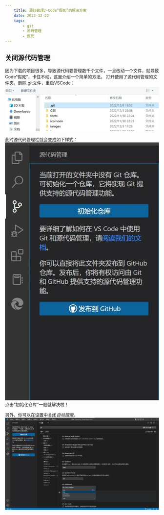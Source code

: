 ```yaml
---
    title: 源码管理3-Code“假死”的解决方案
    date: 2023-12-22
    tags:
        - git
        - 源码管理
        - 假死
---
```


## 关闭源代码管理

因为下载的项目很多，导致源代码要管理数千个文件，一旦改动一个文件，就导致Code“假死”，卡住不动，这里介绍一个简单的方法。
打开使用了源代码管理的文件夹，删除.git文件，重启VSCode：
![1](../pictures/posts/CloseManagement/1.jpg)

此时源代码管理栏就会变成如下样式：
![2](../pictures/posts/CloseManagement/2.jpg)  
点击“初始化仓库”一般就解决啦！

另外，你可以在设置中关闭*自动搜索*。
![3](../pictures/posts/CloseManagement/3.jpg)
